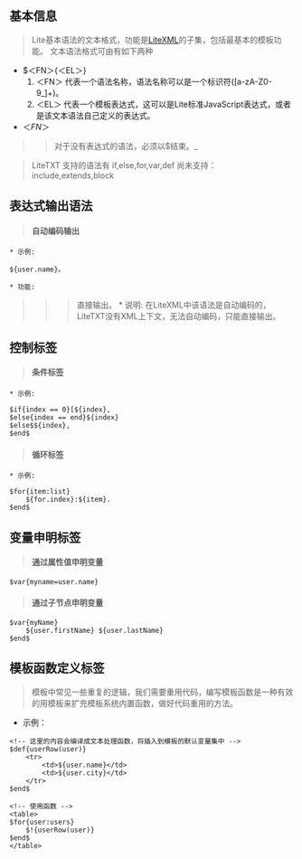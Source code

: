 ## 基本信息 ##
> Lite基本语法的文本格式，功能是[LiteXML](LiteXML.md)的子集，包括最基本的模板功能。
> 文本语法格式可由有如下两种
  * $＜FN＞{＜EL＞}
    1. ＜FN＞ 代表一个语法名称，语法名称可以是一个标识符([a-zA-Z0-9_]+)。
    1. ＜EL＞ 代表一个模板表达式，这可以是Lite标准JavaScript表达式，或者是该文本语法自己定义的表达式。
  * $＜FN＞$
> > 对于没有表达式的语法，必须以$结束。_



> LiteTXT 支持的语法有 if,else,for,var,def
> 尚未支持：include,extends,block

## 表达式输出语法 ##
> #### 自动编码输出 ####
    * 示例:
```
${user.name}。
```
    * 功能:
> > > 直接输出。
    * 说明:
> > > 在LiteXML中该语法是自动编码的，LiteTXT没有XML上下文，无法自动编码，只能直接输出。



## 控制标签 ##

> #### 条件标签 ####
    * 示例:
```
$if{index == 0}[${index},
$else{index == end}${index}
$else$${index},
$end$
```

> #### 循环标签 ####
    * 示例:
```
$for{item:list}
	${for.index}:${item}.
$end$
```

## 变量申明标签 ##
> #### 通过属性值申明变量 ####
```
$var{myname=user.name}
```

> #### 通过子节点申明变量 ####
```
$var{myName}
	${user.firstName} ${user.lastName}
$end$
```

## 模板函数定义标签 ##
> 模板中常见一些重复的逻辑，我们需要重用代码，编写模板函数是一种有效的用模板来扩充模板系统内置函数，做好代码重用的方法。
  * 示例：
```
<!-- 这里的内容会编译成文本处理函数，将插入到模板的默认变量集中 -->
$def{userRow(user)}
    <tr>
        <td>${user.name}</td>
        <td>${user.city}</td>
    </tr>
$end$

<!-- 使用函数 -->
<table>
$for{user:users}
    $!{userRow(user)}
$end$
</table>
```
